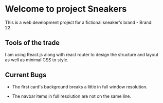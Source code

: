 # Welcome to project Sneakers

This is a web development project for a fictional sneaker's brand - Brand 22.

## Tools of the trade

I am using React.js along with react router to design the structure and layout as well as minimal CSS to style.

## Current Bugs

- The first card's background breaks a little in full window resolution.

- The navbar items in full resolution are not on the same line.
